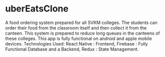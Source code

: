 # uberEatsClone
 
A food ordering system prepared for all SVKM colleges. The students can order their food from the classroom itself and then collect it from the canteen.
This system is prepared to reduce long queues in the canteens of these colleges. This app is fully functional on android and apple mobile devices. 
Technologies Used: 
React Native : Frontend, 
Firebase : Fully Functional Database and a Backend, 
Redux : State Management.

